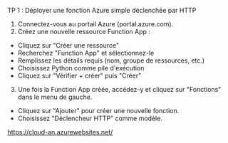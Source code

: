 TP 1 : Déployer une fonction Azure simple déclenchée par HTTP

1. Connectez-vous au portail Azure (portal.azure.com).
2. Créez une nouvelle ressource Function App :
- Cliquez sur "Créer une ressource"
- Recherchez "Function App" et sélectionnez-le
- Remplissez les détails requis (nom, groupe de ressources, etc.)
- Choisissez Python comme pile d'exécution
- Cliquez sur "Vérifier + créer" puis "Créer"

3. Une fois la Function App créée, accédez-y et cliquez sur "Fonctions" dans le menu de gauche.
- Cliquez sur "Ajouter" pour créer une nouvelle fonction.
- Choisissez "Déclencheur HTTP" comme modèle.

https://cloud-an.azurewebsites.net/

